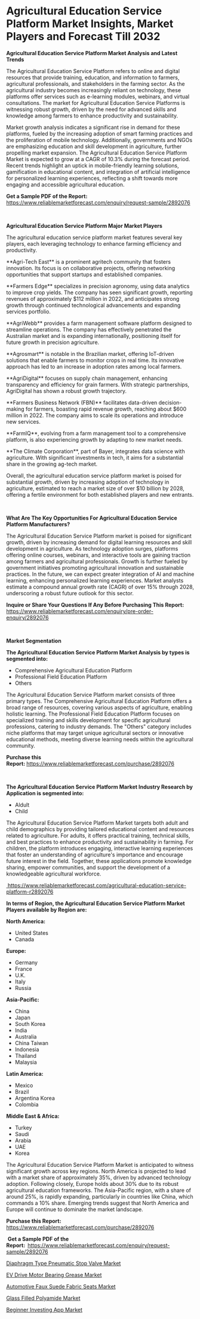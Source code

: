<p><h1>Agricultural Education Service Platform Market Insights, Market Players and Forecast Till 2032</h1></p><p><strong>Agricultural Education Service Platform Market Analysis and Latest Trends</strong></p>
<p><p>The Agricultural Education Service Platform refers to online and digital resources that provide training, education, and information to farmers, agricultural professionals, and stakeholders in the farming sector. As the agricultural industry becomes increasingly reliant on technology, these platforms offer services such as e-learning modules, webinars, and virtual consultations. The market for Agricultural Education Service Platforms is witnessing robust growth, driven by the need for advanced skills and knowledge among farmers to enhance productivity and sustainability.</p><p>Market growth analysis indicates a significant rise in demand for these platforms, fueled by the increasing adoption of smart farming practices and the proliferation of mobile technology. Additionally, governments and NGOs are emphasizing education and skill development in agriculture, further propelling market expansion. The Agricultural Education Service Platform Market is expected to grow at a CAGR of 10.3% during the forecast period. Recent trends highlight an uptick in mobile-friendly learning solutions, gamification in educational content, and integration of artificial intelligence for personalized learning experiences, reflecting a shift towards more engaging and accessible agricultural education.</p></p>
<p><strong>Get a Sample PDF of the Report:&nbsp;</strong> <a href="https://www.reliablemarketforecast.com/enquiry/request-sample/2892076?utm_campaign=1840&utm_medium=2&utm_source=Github&utm_content=ia&utm_term=15032025&utm_id=agricultural-education-service-platform">https://www.reliablemarketforecast.com/enquiry/request-sample/2892076</a></p>
<p>&nbsp;</p>
<p><strong>Agricultural Education Service Platform Major Market Players</strong></p>
<p><p>The agricultural education service platform market features several key players, each leveraging technology to enhance farming efficiency and productivity. </p><p>**Agri-Tech East** is a prominent agritech community that fosters innovation. Its focus is on collaborative projects, offering networking opportunities that support startups and established companies. </p><p>**Farmers Edge** specializes in precision agronomy, using data analytics to improve crop yields. The company has seen significant growth, reporting revenues of approximately $112 million in 2022, and anticipates strong growth through continued technological advancements and expanding services portfolio.</p><p>**AgriWebb** provides a farm management software platform designed to streamline operations. The company has effectively penetrated the Australian market and is expanding internationally, positioning itself for future growth in precision agriculture.</p><p>**Agrosmart** is notable in the Brazilian market, offering IoT-driven solutions that enable farmers to monitor crops in real time. Its innovative approach has led to an increase in adoption rates among local farmers.</p><p>**AgriDigital** focuses on supply chain management, enhancing transparency and efficiency for grain farmers. With strategic partnerships, AgriDigital has shown a robust growth trajectory.</p><p>**Farmers Business Network (FBN)** facilitates data-driven decision-making for farmers, boasting rapid revenue growth, reaching about $600 million in 2022. The company aims to scale its operations and introduce new services.</p><p>**FarmIQ**, evolving from a farm management tool to a comprehensive platform, is also experiencing growth by adapting to new market needs.</p><p>**The Climate Corporation**, part of Bayer, integrates data science with agriculture. With significant investments in tech, it aims for a substantial share in the growing ag-tech market.</p><p>Overall, the agricultural education service platform market is poised for substantial growth, driven by increasing adoption of technology in agriculture, estimated to reach a market size of over $10 billion by 2028, offering a fertile environment for both established players and new entrants.</p></p>
<p>&nbsp;</p>
<p><strong>What Are The Key Opportunities For Agricultural Education Service Platform Manufacturers?</strong></p>
<p><p>The Agricultural Education Service Platform market is poised for significant growth, driven by increasing demand for digital learning resources and skill development in agriculture. As technology adoption surges, platforms offering online courses, webinars, and interactive tools are gaining traction among farmers and agricultural professionals. Growth is further fueled by government initiatives promoting agricultural innovation and sustainable practices. In the future, we can expect greater integration of AI and machine learning, enhancing personalized learning experiences. Market analysts estimate a compound annual growth rate (CAGR) of over 15% through 2028, underscoring a robust future outlook for this sector.</p></p>
<p><strong>Inquire or Share Your Questions If Any Before Purchasing This Report:</strong> <a href="https://www.reliablemarketforecast.com/enquiry/pre-order-enquiry/2892076?utm_campaign=1840&utm_medium=2&utm_source=Github&utm_content=ia&utm_term=15032025&utm_id=agricultural-education-service-platform">https://www.reliablemarketforecast.com/enquiry/pre-order-enquiry/2892076</a></p>
<p>&nbsp;</p>
<p><strong>Market Segmentation</strong></p>
<p><strong>The Agricultural Education Service Platform Market Analysis by types is segmented into:</strong></p>
<p><ul><li>Comprehensive Agricultural Education Platform</li><li>Professional Field Education Platform</li><li>Others</li></ul></p>
<p><p>The Agricultural Education Service Platform market consists of three primary types. The Comprehensive Agricultural Education Platform offers a broad range of resources, covering various aspects of agriculture, enabling holistic learning. The Professional Field Education Platform focuses on specialized training and skills development for specific agricultural professions, catering to industry demands. The "Others" category includes niche platforms that may target unique agricultural sectors or innovative educational methods, meeting diverse learning needs within the agricultural community.</p></p>
<p><strong>Purchase this Report:&nbsp;</strong><a href="https://www.reliablemarketforecast.com/purchase/2892076?utm_campaign=1840&utm_medium=2&utm_source=Github&utm_content=ia&utm_term=15032025&utm_id=agricultural-education-service-platform">https://www.reliablemarketforecast.com/purchase/2892076</a></p>
<p>&nbsp;</p>
<p><strong>The Agricultural Education Service Platform Market Industry Research by Application is segmented into:</strong></p>
<p><ul><li>Aldult</li><li>Child</li></ul></p>
<p><p>The Agricultural Education Service Platform Market targets both adult and child demographics by providing tailored educational content and resources related to agriculture. For adults, it offers practical training, technical skills, and best practices to enhance productivity and sustainability in farming. For children, the platform introduces engaging, interactive learning experiences that foster an understanding of agriculture's importance and encourage future interest in the field. Together, these applications promote knowledge sharing, empower communities, and support the development of a knowledgeable agricultural workforce.</p></p>
<p><a href="https://www.reliablemarketforecast.com/agricultural-education-service-platform-r2892076?utm_campaign=1840&utm_medium=2&utm_source=Github&utm_content=ia&utm_term=15032025&utm_id=agricultural-education-service-platform">&nbsp;https://www.reliablemarketforecast.com/agricultural-education-service-platform-r2892076</a></p>
<p><strong>In terms of Region, the Agricultural Education Service Platform Market Players available by Region are:</strong></p>
<p>
    <p> <strong> North America: </strong>
        <ul>
            <li>United States</li>
            <li>Canada</li>
        </ul>
        </p> 
    <p> <strong> Europe: </strong>
        <ul>
            <li>Germany</li>
            <li>France</li>
            <li>U.K.</li>
            <li>Italy</li>
            <li>Russia</li>
        </ul>
        </p> 
    <p> <strong> Asia-Pacific: </strong>
        <ul>
            <li>China</li>
            <li>Japan</li>
            <li>South Korea</li>
            <li>India</li>
            <li>Australia</li>
            <li>China Taiwan</li>
            <li>Indonesia</li>
            <li>Thailand</li>
            <li>Malaysia</li>
        </ul>
        </p> 
    <p> <strong> Latin America: </strong>
        <ul>
            <li>Mexico</li>
            <li>Brazil</li>
            <li>Argentina Korea</li>
            <li>Colombia</li>
        </ul>
        </p> 
    <p> <strong> Middle East & Africa: </strong>
        <ul>
            <li>Turkey</li>
            <li>Saudi</li>
            <li>Arabia</li>
            <li>UAE</li>
            <li>Korea</li>
        </ul>
    </p>
    </p>
<p><p>The Agricultural Education Service Platform Market is anticipated to witness significant growth across key regions. North America is projected to lead with a market share of approximately 35%, driven by advanced technology adoption. Following closely, Europe holds about 30% due to its robust agricultural education frameworks. The Asia-Pacific region, with a share of around 25%, is rapidly expanding, particularly in countries like China, which commands a 10% share. Emerging trends suggest that North America and Europe will continue to dominate the market landscape.</p></p>
<p><strong>Purchase this Report: </strong><a href="https://www.reliablemarketforecast.com/purchase/2892076?utm_campaign=1840&utm_medium=2&utm_source=Github&utm_content=ia&utm_term=15032025&utm_id=agricultural-education-service-platform">https://www.reliablemarketforecast.com/purchase/2892076</a></p>
<p>&nbsp;<strong>Get a Sample PDF of the Report:&nbsp;&nbsp;</strong><a href="https://www.reliablemarketforecast.com/enquiry/request-sample/2892076?utm_campaign=1840&utm_medium=2&utm_source=Github&utm_content=ia&utm_term=15032025&utm_id=agricultural-education-service-platform">https://www.reliablemarketforecast.com/enquiry/request-sample/2892076</a></p>
<p><strong></strong></p>
<p><p><a href="https://github.com/zalubakoraka/Market-Research-Report-List-1/blob/main/diaphragm-type-pneumatic-stop-valve-market.md?utm_campaign=1840&utm_medium=2&utm_source=Github&utm_content=ia&utm_term=15032025&utm_id=agricultural-education-service-platform">Diaphragm Type Pneumatic Stop Valve Market</a></p><p><a href="https://github.com/cingozascard/Market-Research-Report-List-1/blob/main/ev-drive-motor-bearing-grease-market.md?utm_campaign=1840&utm_medium=2&utm_source=Github&utm_content=ia&utm_term=15032025&utm_id=agricultural-education-service-platform">EV Drive Motor Bearing Grease Market</a></p><p><a href="https://github.com/ardgenoud/Market-Research-Report-List-1/blob/main/automotive-faux-suede-fabric-seats-market.md?utm_campaign=1840&utm_medium=2&utm_source=Github&utm_content=ia&utm_term=15032025&utm_id=agricultural-education-service-platform">Automotive Faux Suede Fabric Seats Market</a></p><p><a href="https://github.com/sacmatidora/Market-Research-Report-List-1/blob/main/glass-filled-polyamide-market.md?utm_campaign=1840&utm_medium=2&utm_source=Github&utm_content=ia&utm_term=15032025&utm_id=agricultural-education-service-platform">Glass Filled Polyamide Market</a></p><p><a href="https://github.com/airitaursela/Market-Research-Report-List-1/blob/main/beginner-investing-app-market.md?utm_campaign=1840&utm_medium=2&utm_source=Github&utm_content=ia&utm_term=15032025&utm_id=agricultural-education-service-platform">Beginner Investing App Market</a></p></p>